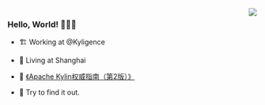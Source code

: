 <img align="right" src="https://github-readme-stats.vercel.app/apiusername=elkan1788&show_icons=true&icon_color=CE1D2D&text_color=718096&bg_color=ffffff&hide_title=true" />

### Hello, World! 🎉🎉🎉

- 🏗️ Working at @Kyligence

- 🏡 Living at Shanghai

- 📙 [《Apache Kylin权威指南（第2版）》](https://item.m.jd.com/product/12566389.html)

- 🧐 Try to find it out.
